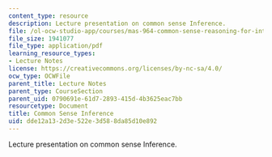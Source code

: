 ```yaml
---
content_type: resource
description: Lecture presentation on common sense Inference.
file: /ol-ocw-studio-app/courses/mas-964-common-sense-reasoning-for-interactive-applications-fall-2002/dde12a132d3e522e3d588da85d10e892_lec_noter_henry_2.pdf
file_size: 1941077
file_type: application/pdf
learning_resource_types:
- Lecture Notes
license: https://creativecommons.org/licenses/by-nc-sa/4.0/
ocw_type: OCWFile
parent_title: Lecture Notes
parent_type: CourseSection
parent_uid: 0790691e-61d7-2893-415d-4b3625eac7bb
resourcetype: Document
title: Common Sense Inference
uid: dde12a13-2d3e-522e-3d58-8da85d10e892
---
```

Lecture presentation on common sense Inference.